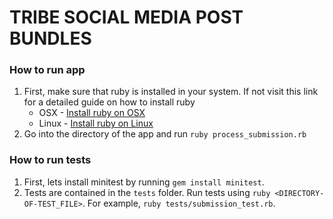 # TRIBE SOCIAL MEDIA POST BUNDLES

### How to run app
1. First, make sure that ruby is installed in your system. If not visit this link for a detailed guide on how to install ruby
    * OSX - [Install ruby on OSX](https://stackify.com/install-ruby-on-your-mac-everything-you-need-to-get-going/)
    * Linux - [Install ruby on Linux](https://linuxize.com/post/how-to-install-ruby-on-ubuntu-18-04/)
2. Go into the directory of the app and run `ruby process_submission.rb`

### How to run tests
1. First, lets install minitest by running `gem install minitest`.
2. Tests are contained in the `tests` folder. Run tests using `ruby <DIRECTORY-OF-TEST_FILE>`. For example, `ruby tests/submission_test.rb`.
